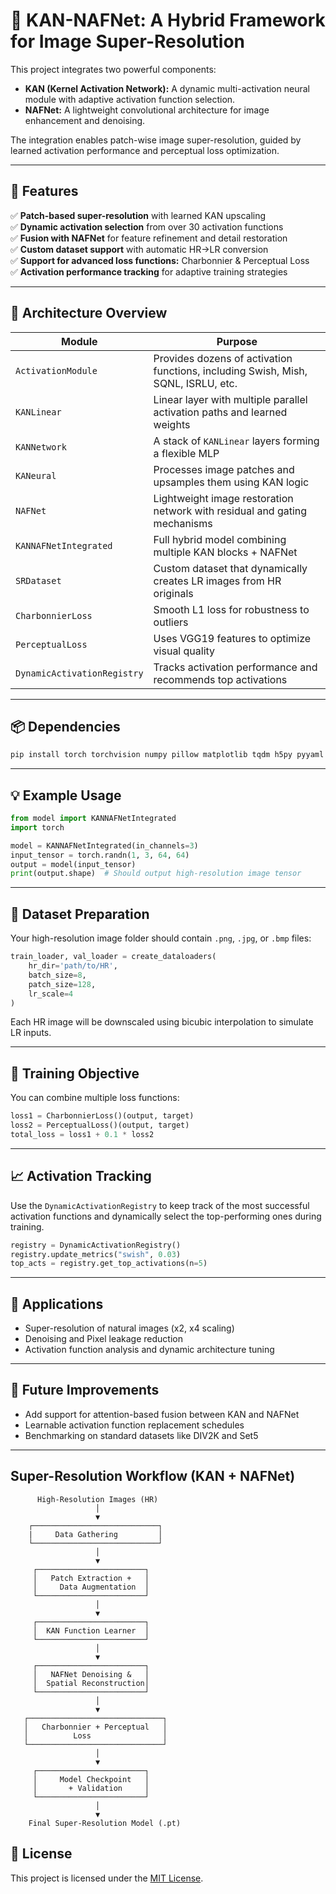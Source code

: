 # 🔬 KAN-NAFNet: A Hybrid Framework for Image Super-Resolution

This project integrates two powerful components:
- **KAN (Kernel Activation Network):** A dynamic multi-activation neural module with adaptive activation function selection.
- **NAFNet:** A lightweight convolutional architecture for image enhancement and denoising.

The integration enables patch-wise image super-resolution, guided by learned activation performance and perceptual loss optimization.

---

## 🚀 Features

✅ **Patch-based super-resolution** with learned KAN upscaling  
✅ **Dynamic activation selection** from over 30 activation functions  
✅ **Fusion with NAFNet** for feature refinement and detail restoration  
✅ **Custom dataset support** with automatic HR→LR conversion  
✅ **Support for advanced loss functions:** Charbonnier & Perceptual Loss  
✅ **Activation performance tracking** for adaptive training strategies  

---

## 🧠 Architecture Overview

| Module | Purpose |
|--------|---------|
| `ActivationModule` | Provides dozens of activation functions, including Swish, Mish, SQNL, ISRLU, etc. |
| `KANLinear` | Linear layer with multiple parallel activation paths and learned weights |
| `KANNetwork` | A stack of `KANLinear` layers forming a flexible MLP |
| `KANeural` | Processes image patches and upsamples them using KAN logic |
| `NAFNet` | Lightweight image restoration network with residual and gating mechanisms |
| `KANNAFNetIntegrated` | Full hybrid model combining multiple KAN blocks + NAFNet |
| `SRDataset` | Custom dataset that dynamically creates LR images from HR originals |
| `CharbonnierLoss` | Smooth L1 loss for robustness to outliers |
| `PerceptualLoss` | Uses VGG19 features to optimize visual quality |
| `DynamicActivationRegistry` | Tracks activation performance and recommends top activations |

---

## 📦 Dependencies

```bash
pip install torch torchvision numpy pillow matplotlib tqdm h5py pyyaml
```

---

## 💡 Example Usage

```python
from model import KANNAFNetIntegrated
import torch

model = KANNAFNetIntegrated(in_channels=3)
input_tensor = torch.randn(1, 3, 64, 64)
output = model(input_tensor)
print(output.shape)  # Should output high-resolution image tensor
```

---

## 🧪 Dataset Preparation

Your high-resolution image folder should contain `.png`, `.jpg`, or `.bmp` files:

```python
train_loader, val_loader = create_dataloaders(
    hr_dir='path/to/HR', 
    batch_size=8, 
    patch_size=128,
    lr_scale=4
)
```

Each HR image will be downscaled using bicubic interpolation to simulate LR inputs.

---

## 🎯 Training Objective

You can combine multiple loss functions:

```python
loss1 = CharbonnierLoss()(output, target)
loss2 = PerceptualLoss()(output, target)
total_loss = loss1 + 0.1 * loss2
```

---

## 📈 Activation Tracking

Use the `DynamicActivationRegistry` to keep track of the most successful activation functions and dynamically select the top-performing ones during training.

```python
registry = DynamicActivationRegistry()
registry.update_metrics("swish", 0.03)
top_acts = registry.get_top_activations(n=5)
```

---

## 🧱 Applications

- Super-resolution of natural images (x2, x4 scaling)
- Denoising and Pixel leakage  reduction
- Activation function analysis and dynamic architecture tuning

---

## 📌 Future Improvements

- Add support for attention-based fusion between KAN and NAFNet
- Learnable activation function replacement schedules
- Benchmarking on standard datasets like DIV2K and Set5

---


Super-Resolution Workflow (KAN + NAFNet)
----------------------------------------

          High-Resolution Images (HR)
                       │
                       ▼
        ┌────────────────────────────┐
        |     Data Gathering         │
        └────────────────────────────┘
                       │
                       ▼
         ┌────────────────────────┐
         │   Patch Extraction +   │
         │     Data Augmentation  │
         └────────────────────────┘
                       │
                       ▼
         ┌────────────────────────┐
         │  KAN Function Learner  │
         └────────────────────────┘
                       │
                       ▼
         ┌────────────────────────┐
         │   NAFNet Denoising &   │
         │  Spatial Reconstruction│
         └────────────────────────┘
                       │
                       ▼
       ┌──────────────────────────────┐
       │   Charbonnier + Perceptual   │
       │          Loss                │
       └──────────────────────────────┘
                       │
                       ▼
         ┌────────────────────────┐
         │     Model Checkpoint   │
         │       + Validation     │
         └────────────────────────┘
                       │
                       ▼
        Final Super-Resolution Model (.pt)




## 📜 License

This project is licensed under the [MIT License](https://opensource.org/licenses/MIT).

